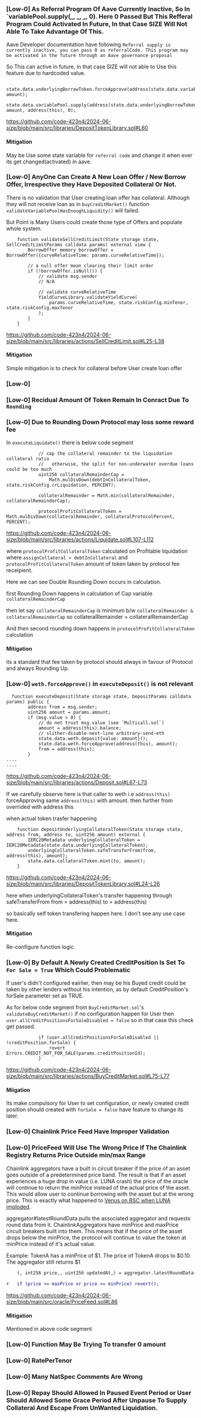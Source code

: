 ### [Low-0] As Referral Program Of Aave Currently Inactive, So In `variablePool.supply(_, _, _, 0). Here 0 Passed But This Refferal Program Could Activated In Future, In that Case SIZE Will Not Able To Take Advantage Of This.

Aave Developer documentation have following 
`Referral supply is currently inactive, you can pass 0 as referralCode. This program may be activated in the future through an Aave governance proposal`

So This can active in future, in that case SIZE will not able to Use this feature due to hardcoded value.

```solidity 
  state.data.underlyingBorrowToken.forceApprove(address(state.data.variablePool), amount);
        state.data.variablePool.supply(address(state.data.underlyingBorrowToken), amount, address(this), 0);
```
https://github.com/code-423n4/2024-06-size/blob/main/src/libraries/DepositTokenLibrary.sol#L60

#### Mitigation
May be Use some state variable for `referral code` and change it when ever its get changed(activated) in aave. 




### [Low-0] AnyOne Can Create A New Loan Offer / New Borrow Offer, Irrespective they Have Deposited Collateral Or Not.
There is no validation that User creating loan offer has collateral. Although they will not receive loan as in `buyCreditMarket()` function `validateVariablePoolHasEnoughLiquidity()` will failed.

But Point is Many Users could create those type of Offers and populate whole system.

```solidity
    function validateSellCreditLimit(State storage state, SellCreditLimitParams calldata params) external view {
        BorrowOffer memory borrowOffer = BorrowOffer({curveRelativeTime: params.curveRelativeTime});

        // a null offer mean clearing their limit order
        if (!borrowOffer.isNull()) {
            // validate msg.sender
            // N/A

            // validate curveRelativeTime
            YieldCurveLibrary.validateYieldCurve(
                params.curveRelativeTime, state.riskConfig.minTenor, state.riskConfig.maxTenor
            );
        }
    }
```
https://github.com/code-423n4/2024-06-size/blob/main/src/libraries/actions/SellCreditLimit.sol#L25-L38

#### Mitigation
Simple mitigation is to check for collateral before User create loan offer 




### [Low-0]







### [Low-0] Recidual Amount Of Token Remain In Conract Due To `Rounding`



### [Low-0] Due to Rounding Down Protocol may loss some reward fee

In `executeLiquidate()` there is below code segment
```solidity
            // cap the collateral remainder to the liquidation collateral ratio
            //   otherwise, the split for non-underwater overdue loans could be too much
            uint256 collateralRemainderCap =
                Math.mulDivDown(debtInCollateralToken, state.riskConfig.crLiquidation, PERCENT);

            collateralRemainder = Math.min(collateralRemainder, collateralRemainderCap);

            protocolProfitCollateralToken = Math.mulDivDown(collateralRemainder, collateralProtocolPercent, PERCENT);
```
https://github.com/code-423n4/2024-06-size/blob/main/src/libraries/actions/Liquidate.sol#L107-L112

where `protocolProfitCollateralToken` calculated on Profitable liquidation where `assignCollateral > debtInCollateral` and `protocolProfitCollateralToken` amount of token taken by protocol fee receipient.

Here we can see Double Rounding Down occurs in calculation.

first Rounding Down happens in calculation of Cap variable `collateralRemainderCap`

then let say `collateralRemainderCap` is minimum b/w `collateralRemainder & collateralRemainderCap` so collateralRemainder = collateralRemainderCap

And then second rounding down happens in `protocolProfitCollateralToken` calculation

#### Mitigation
its a standard that fee taken by protocol should always in favour of Protocol and always Rounding Up.



### [Low-0] `weth.forceApprove()` in `executeDeposit()` is not relevant

```solidity
  function executeDeposit(State storage state, DepositParams calldata params) public {
        address from = msg.sender;
        uint256 amount = params.amount;
        if (msg.value > 0) {
            // do not trust msg.value (see `Multicall.sol`)
            amount = address(this).balance;
            // slither-disable-next-line arbitrary-send-eth
            state.data.weth.deposit{value: amount}();
            state.data.weth.forceApprove(address(this), amount);
            from = address(this);
        }
....
....
```
https://github.com/code-423n4/2024-06-size/blob/main/src/libraries/actions/Deposit.sol#L67-L73

If we carefully observe here is that caller to weth i.e `address(this)` forceApproving same `address(this)` with amount. then further from overrided with address this

when actual token trasfer happening 
```solidity
    function depositUnderlyingCollateralToken(State storage state, address from, address to, uint256 amount) external {
        IERC20Metadata underlyingCollateralToken = IERC20Metadata(state.data.underlyingCollateralToken);
        underlyingCollateralToken.safeTransferFrom(from, address(this), amount);
        state.data.collateralToken.mint(to, amount);
    }
```
https://github.com/code-423n4/2024-06-size/blob/main/src/libraries/DepositTokenLibrary.sol#L24-L26

here when underlyingCollateralToken's transfer happening through safeTransferFrom
from = address(this)
to = address(this)

so basically self token transfering happen here. I don't see any use case here.

#### Mitigation
Re-configure function logic.



### [Low-0] By Default A Newly Created CreditPosition Is Set To `For Sale = True` Which Could Problematic

If user's didn't configured eairlier, then may be his Buyed credit could be taken by other lenders without his intention, as by default CreditPosition's forSale parameter set as TRUE.

As for below code segment from `BuyCreditMarket.sol`'s `validateBuyCreditMarket()` if no configuration happen for User then `user.allCreditPositionsForSaleDisabled = false` so in that case this check get passed.

```solidity
            if (user.allCreditPositionsForSaleDisabled || !creditPosition.forSale) {
                revert Errors.CREDIT_NOT_FOR_SALE(params.creditPositionId);
            }
```
https://github.com/code-423n4/2024-06-size/blob/main/src/libraries/actions/BuyCreditMarket.sol#L75-L77

#### Miigation
Its make compulsory for User to set configuration, or newly created credit position should created with `forSale = false` have feature to change its later. 

### [Low-0] Chainlink Price Feed Have Improper Validation



### [Low-0] PriceFeed Will Use The Wrong Price If The Chainlink Registry Returns Price Outside min/max Range 

Chainlink aggregators have a built in circuit breaker if the price of an asset goes outside of a predetermined price band. The result is that if an asset experiences a huge drop in value (i.e. LUNA crash) the price of the oracle will continue to return the minPrice instead of the actual price of the asset. This would allow user to continue borrowing with the asset but at the wrong price. This is exactly what happened to [Venus on BSC when LUNA imploded](https://rekt.news/venus-blizz-rekt/).

aggregator#latestRoundData pulls the associated aggregator and requests round data from it. ChainlinkAggregators have minPrice and maxPrice circuit breakers built into them. This means that if the price of the asset drops below the minPrice, the protocol will continue to value the token at minPrice instead of it's actual value. 

Example: TokenA has a minPrice of $1. The price of TokenA drops to $0.10. The aggregator still returns $1 

```diff
    (, int256 price,, uint256 updatedAt,) = aggregator.latestRoundData();
    
+   if (price >= maxPrice or price <= minPrice) revert();
```
https://github.com/code-423n4/2024-06-size/blob/main/src/oracle/PriceFeed.sol#L86

#### Mitigation
Mentioned in above code segment


### [Low-0] Function May Be Trying To transfer 0 amount



### [Low-0] RatePerTenor



### [Low-0] Many NatSpec Comments Are Wrong



### [Low-0] Repay Should Allowed In Paused Event Period or User Should Allowed Some Grace Period After Unpause To Supply Collateral And Escape From UnWanted Liquidation. 